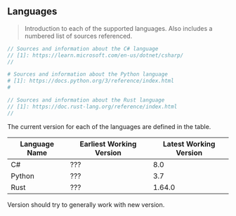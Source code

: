 ## Languages

> Introduction to each of the supported languages.
> Also includes a numbered list of sources referenced.

```csharp
// Sources and information about the C# language
// [1]: https://learn.microsoft.com/en-us/dotnet/csharp/
// 
```

```python
# Sources and information about the Python language
# [1]: https://docs.python.org/3/reference/index.html
# 
```

```rust
// Sources and information about the Rust language
// [1]: https://doc.rust-lang.org/reference/index.html
// 
```

The current version for each of the languages are defined in the table.

| Language Name | Earliest Working Version | Latest Working Version|
|---------------|---------|-------|
| C#            | ???     | 8.0   |
| Python        | ???     | 3.7   |
| Rust          | ???     | 1.64.0|

Version should try to generally work with new version.